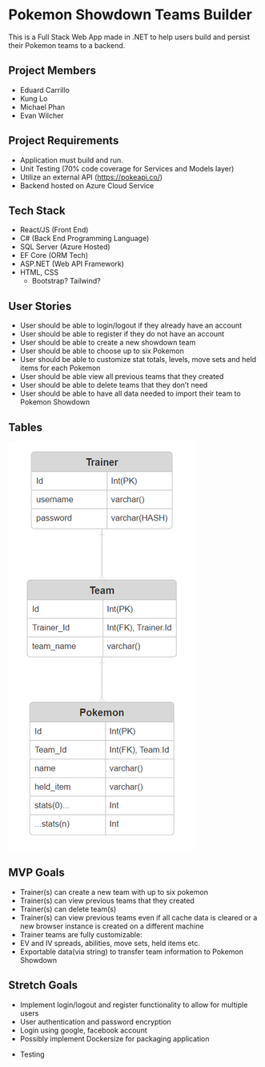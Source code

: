 # Pokemon Showdown Teams Builder

This is a Full Stack Web App made in .NET to help users build and persist their Pokemon teams to a backend. 

## Project Members
- Eduard Carrillo
- Kung Lo
- Michael Phan
- Evan Wilcher

## Project Requirements
- Application must build and run.
- Unit Testing (70% code coverage for Services and Models layer)
- Utilize an external API (https://pokeapi.co/)
- Backend hosted on Azure Cloud Service

## Tech Stack

- React/JS (Front End)
- C# (Back End Programming Language)
- SQL Server (Azure Hosted)
- EF Core (ORM Tech)
- ASP.NET (Web API Framework)
- HTML, CSS
    - Bootstrap? Tailwind? 

## User Stories
- User should be able to login/logout if they already have an account
- User should be able to register if they do not have an account
- User should be able to create a new showdown team
- User should be able to choose up to six Pokemon
- User should be able to customize stat totals, levels, move sets and held items for each Pokemon
- User should be able view all previous teams that they created
- User should be able to delete teams that they don’t need
- User should be able to have all data needed to import their team to Pokemon Showdown

## Tables
![PokemonDB](./DB.png)

## MVP Goals
- Trainer(s) can create a new team with up to six pokemon
- Trainer(s) can view previous teams that they created
- Trainer(s) can delete team(s)
- Trainer(s) can view previous teams even if all cache data is cleared or a new browser instance is created on a different machine
- Trainer teams are fully customizable:
- EV and IV spreads, abilities, move sets, held items etc.
- Exportable data(via string) to transfer team information to Pokemon Showdown

## Stretch Goals
- Implement login/logout and register functionality to allow for multiple users
- User authentication and password encryption
- Login using google, facebook account
- Possibly implement Dockersize for packaging application

* Testing
